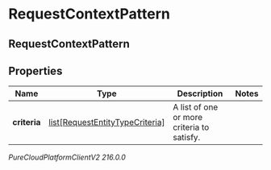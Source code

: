 # RequestContextPattern

## RequestContextPattern

## Properties

|Name | Type | Description | Notes|
|------------ | ------------- | ------------- | -------------|
| **criteria** | [list[RequestEntityTypeCriteria]](RequestEntityTypeCriteria) | A list of one or more criteria to satisfy. | |



_PureCloudPlatformClientV2 216.0.0_

